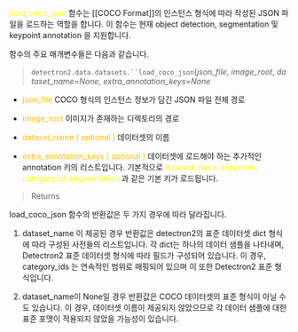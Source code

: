 <font color="#ffff00">load_coco_json</font> 함수는 [[COCO Format]]의 인스턴스 형식에 따라 작성된 JSON 파일을 로드하는 역할을 합니다. 이 함수는 현재 object detection, segmentation 및 keypoint annotation 을 지원합니다.

함수의 주요 매개변수들은 다음과 같습니다.

> `detectron2.data.datasets.``load_coco_json`(_json_file_, _image_root_, _dataset_name=None_, _extra_annotation_keys=None_

- <font color="#ffc000">json_file</font>
COCO 형식의 인스턴스 정보가 담긴 JSON 파일 전체 경로

- <font color="#ffc000">image_root</font>
이미지가 존재하는 디렉토리의 경로

- <font color="#ffc000">dataset_name ( optional )</font>
데이터셋의 이름

- <font color="#ffc000">extra_annotation_keys ( optional )</font>
데이터셋에 로드해야 하는 추가적인 annotation 키의 리스트입니다. 기본적으로 <font color="#ffff00">iscrowd, bbox, keypoints, category_id, segmentation</font> 과 같은 기본 키가 로드됩니다.

> Returns

load_coco_json 함수의 반환값은 두 가지 경우에 따라 달라집니다.

1. dataset_name 이 제공된 경우
반환값은 detectron2의 표준 데이터셋 dict 형식에 따라 구성된 사전들의 리스트입니다. 각 dict는 하나의 데이터 샘플을 나타내며, Detectron2 표준 데이터셋 형식에 따라 필드가 구성되어 있습니다. 이 경우, category_ids 는 연속적인 범위로 매핑되어 있으며 이 또한 Detectron2 표준 형식입니다.

2. dataset_name이 None일 경우
반환값은 COCO 데이터셋의 표준 형식이 아닐 수도 있습니다. 이 경우, 데이터셋 이름이 제공되지 않았으므로 각 데이터 샘플에 대한 표준 포맷이 적용되지 않았을 가능성이 있습니다.

